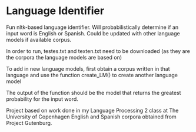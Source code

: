 # Language Identifier
Fun nltk-based language identifier. Will probabilistically determine if an input word is English or Spanish. 
Could be updated with other language models if available corpus.

In order to run, testes.txt and texten.txt need to be downloaded (as they are the corpora the language models are based on)

To add in new language models, first obtain a corpus written in that language and use the function create_LM() to create another language model

The output of the function should be the model that returns the greatest probability for the input word.

Project based on work done in my Language Processing 2 class at The University of Copenhagen
English and Spanish corpora obtained from Project Gutenburg.
